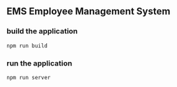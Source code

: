 ## EMS Employee Management System

### build the application
```
npm run build
```

### run the application
```
npm run server
```

```
